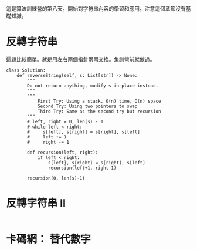 這是算法訓練營的第八天。開始對字符串內容的學習和應用。注意這個章節沒有基礎知識。
# 反轉字符串
這題比較簡單。就是用左右兩個指針兩兩交換。集訓營前就做過。
```
class Solution:
    def reverseString(self, s: List[str]) -> None:
        """
        Do not return anything, modify s in-place instead.
        """
        """
            First Try: Using a stack, O(n) time, O(n) space
            Second Try: Using two pointers to swap
            Third Try: Same as the second try but recursion
        """
        # left, right = 0, len(s) - 1
        # while left < right:
        #     s[left], s[right] = s[right], s[left]
        #     left += 1
        #     right -= 1

        def recursion(left, right):
            if left < right:
                s[left], s[right] = s[right], s[left]
                recursion(left+1, right-1)

        recursion(0, len(s)-1)
```
# 反轉字符串 II
```
```
# 卡碼網： 替代數字
```
```
